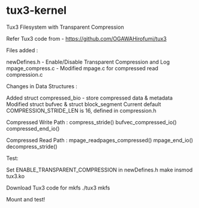 tux3-kernel
===========

Tux3 Filesystem with Transparent Compression

Refer Tux3 code from - https://github.com/OGAWAHirofumi/tux3

Files added :

newDefines.h - Enable/Disable Transparent Compression and Log
mpage_compress.c - Modified mpage.c for compressed read
compression.c

Changes in Data Structures :

Added struct compressed_bio - store compressed data & metadata
Modified struct bufvec & struct block_segment
Current default COMPRESSION_STRIDE_LEN is 16, defined in compression.h

Compressed Write Path : 
compress_stride()
bufvec_compressed_io()
compressed_end_io()

Compressed Read Path :
mpage_readpages_compressed()
mpage_end_io()
decompress_stride()

Test:

Set ENABLE_TRANSPARENT_COMPRESSION in newDefines.h
make
insmod tux3.ko

Download Tux3 code for mkfs
./tux3 mkfs <device>

Mount and test!
